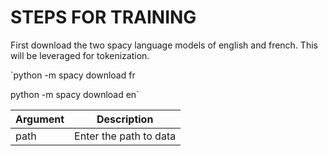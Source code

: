 # STEPS FOR TRAINING

First download the two spacy language models of english and french. This will be leveraged for tokenization. 

`python -m spacy download fr

python -m spacy download en`

| Argument | Description |
|----------|-------------|
|path      |Enter the path to data|
